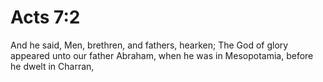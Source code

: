 # Acts 7:2

And he said, Men, brethren, and fathers, hearken; The God of glory appeared unto our father Abraham, when he was in Mesopotamia, before he dwelt in Charran,